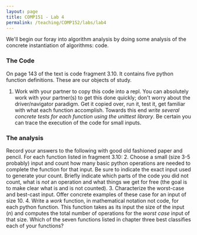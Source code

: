 ```yaml
---
layout: page
title: COMP151 - Lab 4
permalink: /teaching/COMP152/labs/lab4
---
```


We'll begin our foray into algorithm analysis by doing some analysis of the concrete instantiation of algorithms: code.

### The Code

On page 143 of the text is code fragment 3.10. It contains five python function definitions. These are our objects of study.

1. Work with your partner to copy this code into a repl. You can absolutely work with your partner(s) to get this done quickly; don't worry about the driver/navigator paradigm. Get it copied over, run it, test it, get familiar with what each function accomplish. Towards this end *write several concrete tests for each function using the unittest library*. Be certain you can trace the execution of the code for small inputs.

### The analysis

Record your answers to the following with good old fashioned paper and pencil. For each function listed in fragment 3.10:
2. Choose a small (size 3-5 probably) input and count how many basic python operations are needed to complete the function for that input. Be sure to indicate the exact input used to generate your count.  Briefly indicate which parts of the code you did not count, what is *not* an operation and what things we get for free (the goal is to make clear what is and is not counted).
3. Characterize the worst-case and best-cast input. Offer concrete examples of these case for an input of size 10.
4. Write a *work* function, in mathematical notation not code, for each python function. This function takes as its input the size of the input (*n*) and computes the total number of operations for the *worst case* input of that size. Which of the seven functions listed in chapter three best classifies each of your functions? 
